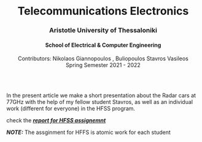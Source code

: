 <br />
<div align="center">
  <h1 align="center"> Telecommunications Electronics </h1>
  <h3 align="center">Aristotle University of Thessaloniki</h3>
  <h4 align="center">School of Electrical & Computer Engineering</h4>
  <p align="center">
    Contributors: Nikolaos Giannopoulos , Buliopoulos Stavros Vasileos
    <br />
    Spring Semester 2021 - 2022
    <br />
    <br />
  </p>
</div>
<br />

In the present article we make a short presentation about the Radar cars at 77GHz with the help of my fellow student Stavros, as well as an individual work (different for everyone) in the HFSS program.

check the [**_report for HFSS assignemnt_**](https://github.com/NikolaosGian/TelecommunicationsElectronics/blob/main/assignment%20and%20report%20pdf/report.pdf)

**_NOTE:_** The assginment for HFFS is atomic work for each student


